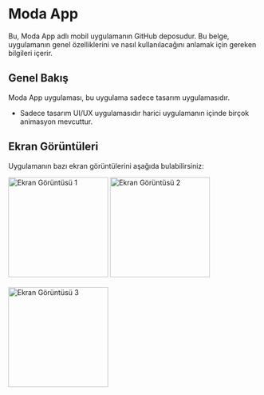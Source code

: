 # Moda App

Bu, Moda App adlı mobil uygulamanın GitHub deposudur. Bu belge, uygulamanın genel özelliklerini ve nasıl kullanılacağını anlamak için gereken bilgileri içerir.

## Genel Bakış

Moda App uygulaması, bu uygulama sadece tasarım uygulamasıdır.

- Sadece tasarım UI/UX uygulamasıdır harici uygulamanın içinde birçok animasyon mevcuttur.

## Ekran Görüntüleri

Uygulamanın bazı ekran görüntülerini aşağıda bulabilirsiniz:
<div align="start">
<img src="https://github.com/HakanOzsoyler/moda_app/assets/77840330/8724672f-44a6-440c-a712-a0ba6ee260e5" width="200" alt="Ekran Görüntüsü 1">
<img src="https://github.com/HakanOzsoyler/moda_app/assets/77840330/2ccf1e12-cd6e-4841-a66b-2a0bfd09b77f" width="200" alt="Ekran Görüntüsü 2">
</div>
<br>
<img src="https://github.com/HakanOzsoyler/moda_app/assets/77840330/6d2d8660-c217-46b9-b9dd-142a6c002659" width="200" alt="Ekran Görüntüsü 3">

